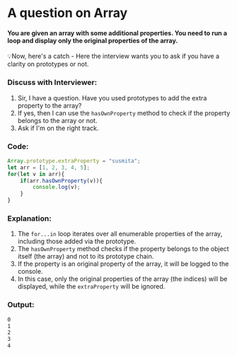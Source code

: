 # A question on Array
#### You are given an array with some additional properties. You need to run a loop and display only the original properties of the array.

💡Now, here's a catch - Here the interview wants you to ask if you have a clarity on prototypes or not.

### Discuss with Interviewer:
1. Sir, I have a question. Have you used prototypes to add the extra property to the array?
2. If yes, then I can use the `hasOwnProperty` method to check if the property belongs to the array or not.
3. Ask if I'm on the right track.

### Code:
```javascript
Array.prototype.extraProperty = "susmita";
let arr = [1, 2, 3, 4, 5];
for(let v in arr){
    if(arr.hasOwnProperty(v)){
        console.log(v);
    }
}
```

### Explanation:
1. The `for...in` loop iterates over all enumerable properties of the array, including those added via the prototype.
2. The `hasOwnProperty` method checks if the property belongs to the object itself (the array) and not to its prototype chain.
3. If the property is an original property of the array, it will be logged to the console.
4. In this case, only the original properties of the array (the indices) will be displayed, while the `extraProperty` will be ignored.

### Output:
```bash
0
1
2
3
4
```